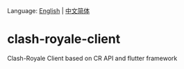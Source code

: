 Language: [English](https://github.com/C-Royale/clash_royale_client/blob/master/README-en.md) | [中文简体](https://github.com/C-Royale/clash_royale_client/blob/master/README.md)

# clash-royale-client
Clash-Royale Client based on CR API and flutter framework

